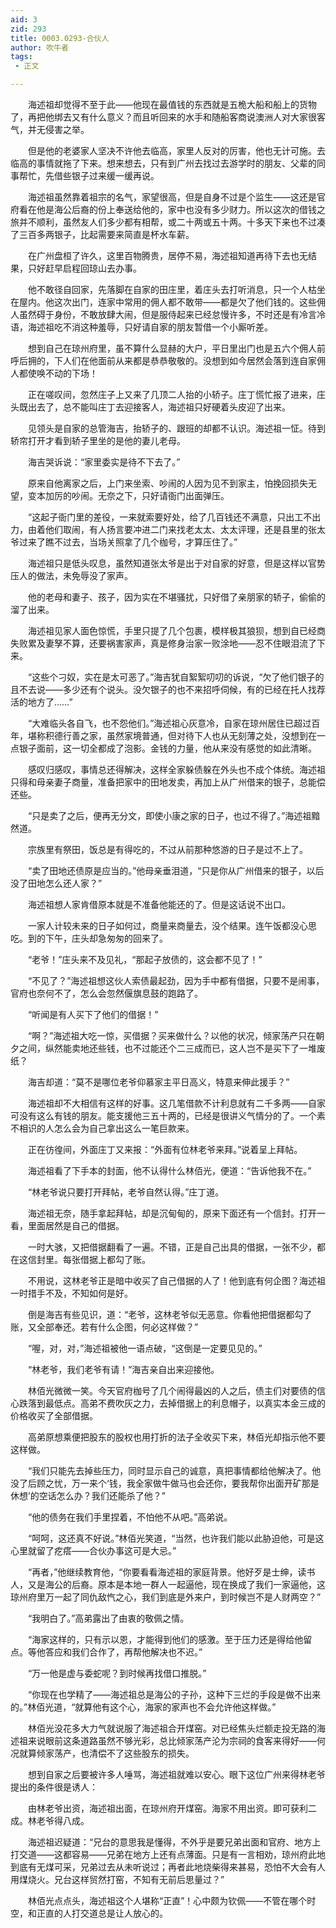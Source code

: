 ```yaml
---
aid: 3
zid: 293
title: 0003.0293-合伙人
author: 吹牛者
tags: 
 - 正文

---
```




　　海述祖却觉得不至于此——他现在最值钱的东西就是五桅大船和船上的货物了，再把他绑去又有什么意义？而且听回来的水手和随船客商说澳洲人对大家很客气，并无侵害之举。

　　但是他的老婆家人坚决不许他去临高，家里人反对的厉害，他也无计可施。去临高的事情就拖了下来。想来想去，只有到广州去找过去游学时的朋友、父辈的同事帮忙，先借些银子过来缓一缓再说。

　　海述祖虽然靠着祖宗的名气，家望很高，但是自身不过是个监生——这还是官府看在他是海公后裔的份上奉送给他的，家中也没有多少财力。所以这次的借钱之旅并不顺利，虽然友人们多少都有相帮，或二十两或五十两。十多天下来也不过凑了三百多两银子，比起需要来简直是杯水车薪。

　　在广州盘桓了许久，这里百物腾贵，居停不易，海述祖知道再待下去也无结果，只好赶早启程回琼山去办事。

　　他不敢径自回家，先落脚在自家的田庄里，着庄头去打听消息，只一个人枯坐在屋内。他这次出门，连家中常用的佣人都不敢带——都是欠了他们钱的。这些佣人虽然碍于身份，不敢放肆大闹，但是服侍起来已经怠慢许多，不时还是有冷言冷语，海述祖吃不消这种羞辱，只好请自家的朋友暂借一个小厮听差。

　　想到自己在琼州府里，虽不算什么显赫的大户，平日里出门也是五六个佣人前呼后拥的，下人们在他面前从来都是恭恭敬敬的。没想到如今居然会落到连自家佣人都使唤不动的下场！

　　正在嗟叹间，忽然庄子上又来了几顶二人抬的小轿子。庄丁慌忙报了进来，庄头既出去了，总不能叫庄丁去迎接客人，海述祖只好硬着头皮迎了出来。

　　见领头是自家的总管海吉，抬轿子的、跟班的却都不认识。海述祖一怔。待到轿帘打开才看到轿子里坐的是他的妻儿老母。

　　海吉哭诉说：“家里委实是待不下去了。”

　　原来自他离家之后，上门来坐索、吵闹的人因为见不到家主，怕挽回损失无望，变本加厉的吵闹。无奈之下，只好请衙门出面弹压。

　　“这起子衙门里的差役，一来就索要好处，给了几百钱还不满意，只出工不出力，由着他们取闹，有人扬言要冲进二门来找老太太、太太评理，还是县里的张太爷过来了瞧不过去，当场关照拿了几个枷号，才算压住了。”

　　海述祖只是低头叹息，虽然知道张太爷是出于对自家的好意，但是这样以官势压人的做法，未免辱没了家声。

　　他的老母和妻子、孩子，因为实在不堪骚扰，只好借了亲朋家的轿子，偷偷的溜了出来。

　　海述祖见家人面色惊慌，手里只提了几个包裹，模样极其狼狈，想到自已经商失败累及妻孥不算，还要祸害家声，真是修身治家一败涂地——忍不住眼泪流了下来。

　　“这些个刁奴，实在是太可恶了。”海吉犹自絮絮叨叨的诉说，“欠了他们银子的且不去说——多少还有个说头。没欠银子的也不来招呼伺候，有的已经在托人找荐活的地方了……”

　　“大难临头各自飞，也不怨他们。”海述祖心灰意冷，自家在琼州居住已超过百年，堪称积德行善之家，虽然家境普通，但对待下人也从无刻薄之处，没想到在一点银子面前，这一切全都成了泡影。金钱的力量，他从来没有感觉的如此清晰。

　　感叹归感叹，事情总还得解决，这样全家躲债躲在外头也不成个体统。海述祖只得和母亲妻子商量，准备把家中的田地发卖，再加上从广州借来的银子，总能偿还些。

　　“只是卖了之后，便再无分文，即使小康之家的日子，也过不得了。”海述祖黯然道。

　　宗族里有祭田，饭总是有得吃的，不过从前那种悠游的日子是过不上了。

　　“卖了田地还债原是应当的。”他母亲垂泪道，“只是你从广州借来的银子，以后没了田地怎么还人家？”

　　海述祖想人家肯借原本就是不准备他能还的了。但是这话说不出口。

　　一家人计较未来的日子如何过，商量来商量去，没个结果。连午饭都没心思吃。到的下午，庄头却急匆匆的回来了。

　　“老爷！”庄头来不及见礼，“那起子放债的，这会都不见了！”

　　“不见了？”海述祖想这伙人索债最起劲，因为手中都有借据，只要不是闹事，官府也奈何不了，怎么会忽然偃旗息鼓的跑路了。

　　“听闻是有人买下了他们的借据！”

　　“啊？”海述祖大吃一惊，买借据？买来做什么？以他的状况，倾家荡产只在朝夕之间，纵然能卖地还些钱，也不过能还个二三成而已，这人岂不是买下了一堆废纸？

　　海吉却道：“莫不是哪位老爷仰慕家主平日高义，特意来伸此援手？”

　　海述祖却不大相信有这样的好事。这几笔借款不计利息就有二千多两——自家可没有这么有钱的朋友。能支援他三五十两的，已经是很讲义气情分的了。一个素不相识的人怎么会为自己拿出这么一笔巨款来。

　　正在彷徨间，外面庄丁又来报：“外面有位林老爷来拜。”说着呈上拜帖。

　　海述祖看了下手本的封面，他不认得什么林佰光，便道：“告诉他我不在。”

　　“林老爷说只要打开拜帖，老爷自然认得。”庄丁道。

　　海述祖无奈，随手拿起拜帖，却是沉甸甸的，原来下面还有一个信封。打开一看，里面居然是自己的借据。

　　一时大骇，又把借据翻看了一遍。不错，正是自己出具的借据，一张不少，都在这信封里。每张借据上都勾了账。

　　不用说，这林老爷正是暗中收买了自己借据的人了！他到底有何企图？海述祖一时措手不及，不知如何是好。

　　倒是海吉有些见识，道：“老爷，这林老爷似无恶意。你看他把借据都勾了账，又全部奉还。若有什么企图，何必这样做？”

　　“喔，对，对，”海述祖被他一语点破，“这倒是一定要见见的。”

　　“林老爷，我们老爷有请！”海吉亲自出来迎接他。

　　林佰光微微一笑。今天官府枷号了几个闹得最凶的人之后，债主们对要债的信心跌落到最低点。高弟不费吹灰之力，去掉借据上的利息帽子，以真实本金三成的价格收买了全部借据。

　　高弟原想乘便把股东的股权也用打折的法子全收买下来，林佰光却指示他不要这样做。

　　“我们只能先去掉些压力，同时显示自己的诚意，真把事情都给他解决了。他没了后顾之忧，万一来个‘钱，我全家做牛做马也会还你，要我帮你出面开矿那是休想’的空话怎么办？我们还能杀了他？”

　　“他的债务在我们手里捏着，不怕他不从吧。”高弟说。

　　“呵呵，这还真不好说。”林佰光笑道，“当然，也许我们能以此胁迫他，可是这心里就留了疙瘩——合伙办事这可是大忌。”

　　“再者，”他继续教育他，“你要看看海述祖的家庭背景。他好歹是士绅，读书人，又是海公的后裔。原本是本地一群人一起逼他，现在换成了我们一家逼他，这琼州府里万一起了同仇敌忾之心，我们到底是外来户，到时候岂不是人财两空？”

　　“我明白了。”高弟露出了由衷的敬佩之情。

　　“海家这样的，只有示以恩，才能得到他们的感激。至于压力还是得给他留点。等他答应和我们合作了，再帮他解决也不迟。”

　　“万一他是虚与委蛇呢？到时候再找借口推脱。”

　　“你现在也学精了——海述祖总是海公的子孙，这种下三烂的手段是做不出来的。”林佰光道，“就算他有这个心，海家的家声也不会允许他这样做。”

　　林佰光没花多大力气就说服了海述祖合开煤窑。对已经焦头烂额走投无路的海述祖来说眼前这条道路虽然不够光彩，总比倾家荡产沦为宗祠的食客来得好——何况就算倾家荡产，也清偿不了这些股东的损失。

　　想到自家之后要被许多人唾骂，海述祖就难以安心。眼下这位广州来得林老爷提出的条件很是诱人：

　　由林老爷出资，海述祖出面，在琼州府开煤窑。海家不用出资。即可获利二成。林老爷得八成。

　　海述祖迟疑道：“兄台的意思我是懂得，不外乎是要兄弟出面和官府、地方上打交道——这都容易——兄弟在地方上还有点薄面。只是有一言相劝，琼州府此地到底有无煤可采，兄弟过去从未听说过；再者此地烧柴得来甚易，恐怕不大会有人用煤烧火。兄台这样贸然打窑，不知有无前后思量过？”

　　林佰光点点头，海述祖这个人堪称“正直”！心中颇为钦佩——不管在哪个时空，和正直的人打交道总是让人放心的。


